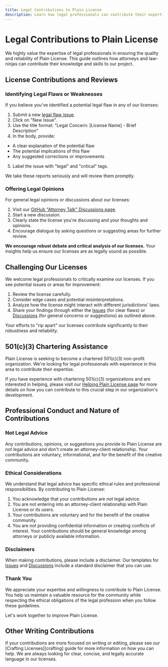 ```yaml
---
title: Legal Contributions to Plain License
description: Learn how legal professionals can contribute their expertise to Plain License, including reviewing licenses and offering legal opinions.
---
```

# Legal Contributions to Plain License

We highly value the expertise of legal professionals in ensuring the quality and reliability of Plain License. This guide outlines how attorneys and law-ninjas can contribute their knowledge and skills to our project.

## License Contributions and Reviews

### Identifying Legal Flaws or Weaknesses

If you believe you've identified a potential legal flaw in any of our licenses:

1.  Submit a new [legal flaw issue][legalissue].
2.  Click on "New Issue".
3.  Use the title format: "Legal Concern: [License Name] - Brief Description"
4.  In the body, provide:
   - A clear explanation of the potential flaw
   - The potential implications of this flaw
   - Any suggested corrections or improvements
5.  Label the issue with "legal" and "critical" tags.

We take these reports seriously and will review them promptly.

### Offering Legal Opinions

For general legal opinions or discussions about our licenses:

1. Visit our [GitHub "Attorney Talk" Discussions page][discussions].
2. Start a new discussion.
3. Clearly state the license you're discussing and your thoughts and opinions.
4. Encourage dialogue by asking questions or suggesting areas for further review.

**We encourage robust debate and critical analysis of our licenses.** Your insights help us ensure our licenses are as legally sound as possible.

## Challenging Our Licenses

We welcome legal professionals to critically examine our licenses. If you see potential issues or areas for improvement:

1. Review the license carefully.
2. Consider edge cases and potential misinterpretations.
3. Analyze how the license might interact with different jurisdictions' laws.
4. Share your findings through either the [Issues][legalissue] (for clear flaws) or [Discussions][discussions] (for general concerns or suggestions) as outlined above.

Your efforts to "rip apart" our licenses contribute significantly to their robustness and reliability.

## 501&lpar;c&rpar;(3) Chartering Assistance

Plain License is seeking to become a chartered 501&lpar;c&rpar;(3) non-profit organization. We're looking for legal professionals with experience in this area to contribute their expertise.

If you have experience with chartering 501&lpar;c&rpar;(3) organizations and are interested in helping, please visit our [Helping Plain License page][helping] for more details on how you can contribute to this crucial step in our organization's development.

## Professional Conduct and Nature of Contributions

### Not Legal Advice

Any contributions, opinions, or suggestions you provide to Plain License are not legal advice and don't create an attorney-client relationship. Your contributions are voluntary, informational, and for the benefit of the creative community.

### Ethical Considerations

We understand that legal advice has specific ethical rules and professional responsibilities. By contributing to Plain License:

1. You acknowledge that your contributions are *not* legal advice.
2. You are not entering into an attorney-client relationship with Plain License or its users.
3. Your contributions are voluntary and for the benefit of the creative community.
4. You are not providing confidential information or creating conflicts of interest. Your contributions should be general knowledge among attorneys or publicly available information.

### Disclaimers

When making contributions, please include a disclaimer. Our templates for [Issues][legalissue] and [Discussions][discussions] include a standard disclaimer that you can use.

### Thank You

We appreciate your expertise and willingness to contribute to Plain License. You help us maintain a valuable resource for the community while respecting the ethical obligations of the legal profession when you follow these guidelines.

Let's work together to improve Plain License.

## Other Writing Contributions

If your contributions are more focused on writing or editing, please see our [Crafting Licenses][crafting] guide for more information on how you can help. We are always looking for clear, concise, and legally accurate language in our licenses.

[discussions]: https://github.com/seekinginfiniteloop/PlainLicense/discussions/categories/attorney-talk "Attorney Talk Discussions"
[legalissue]: https://github.com/seekinginfiniteloop/PlainLicense/issues/new?assignees=seekinginfiniteloop&labels=bug%2Ctriage&projects=&template=legal_issue.yml&title=%5BLegalFlaw%5D%3A+ "Create a new issue"
[helping]: index.md "Helping Plain License"
